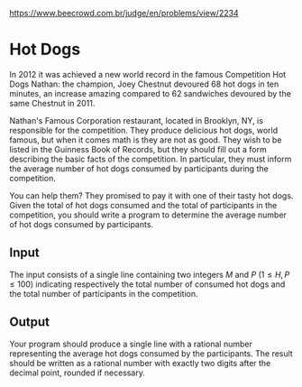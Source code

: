 https://www.beecrowd.com.br/judge/en/problems/view/2234

# Hot Dogs

In 2012 it was achieved a new world record in the famous Competition Hot Dogs
Nathan: the champion, Joey Chestnut devoured 68 hot dogs in ten minutes, an
increase amazing compared to 62 sandwiches devoured by the same Chestnut in
2011.

Nathan's Famous Corporation restaurant, located in Brooklyn, NY, is
responsible for the competition. They produce delicious hot dogs, world
famous, but when it comes math is they are not as good. They wish to be listed
in the Guinness Book of Records, but they should fill out a form describing
the basic facts of the competition. In particular, they must inform the
average number of hot dogs consumed by participants during the competition.

You can help them? They promised to pay it with one of their tasty hot dogs.
Given the total of hot dogs consumed and the total of participants in the
competition, you should write a program to determine the average number of hot
dogs consumed by participants.

## Input

The input consists of a single line containing two integers $M$ and $P$ ($1
\leq H, P \leq 100$) indicating respectively the total number of consumed hot
dogs and the total number of participants in the competition.

## Output

Your program should produce a single line with a rational number representing
the average hot dogs consumed by the participants. The result should be
written as a rational number with exactly two digits after the decimal point,
rounded if necessary.
